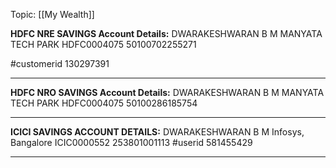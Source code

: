 Topic: [[My Wealth]]

**HDFC NRE SAVINGS Account Details:**
DWARAKESHWARAN B M
MANYATA TECH PARK
HDFC0004075
50100702255271

#customerid 130297391

---

**HDFC NRO SAVINGS Account Details:**
DWARAKESHWARAN B M
MANYATA TECH PARK
HDFC0004075
50100286185754

---

**ICICI SAVINGS ACCOUNT DETAILS:**
DWARAKESHWARAN B M
Infosys, Bangalore
ICIC0000552
253801001113
#userid 581455429

---
